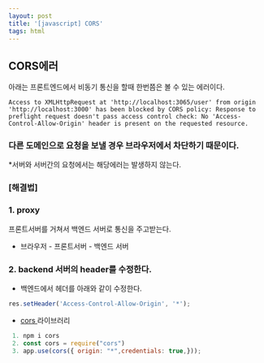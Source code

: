 ```yaml
---
layout: post
title: '[javascript] CORS'
tags: html
---
```


## CORS에러

아래는 프론트엔드에서 비동기 통신을 할때 한번쯤은 볼 수 있는 에러이다.

```JS
Access to XMLHttpRequest at 'http://localhost:3065/user' from origin 'http://localhost:3000' has been blocked by CORS policy: Response to preflight request doesn't pass access control check: No 'Access-Control-Allow-Origin' header is present on the requested resource.
```

### 다른 도메인으로 요청을 보낼 경우 브라우저에서 차단하기 때문이다.

\*서버와 서버간의 요청에서는 해당에러는 발생하지 않는다.

### [해결법]

### 1. proxy

프론트서버를 거쳐서 백엔드 서버로 통신을 주고받는다.

- 브라우저 - 프론트서버 - 백엔드 서버

### 2. backend 서버의 header를 수정한다.

- 백엔드에서 헤더를 아래와 같이 수정한다.

```js
res.setHeader('Access-Control-Allow-Origin', '*');
```

- <a href="https://www.npmjs.com/package/cors" target="_blank">cors </a> 라이브러리

```js
 1. npm i cors
 2. const cors = require("cors")
 3. app.use(cors({ origin: "*",credentials: true,}));
```
